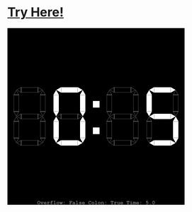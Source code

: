 # [Try Here!](https://academy.cs.cmu.edu/sharing/chocolateSpider8717)
![](cs-academy-canvas.png "Preview Image")
